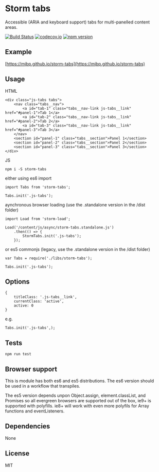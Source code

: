 # Storm tabs

Accessible (ARIA and keyboard support) tabs for multi-panelled content areas.

[![Build Status](https://travis-ci.org/mjbp/storm-tabs.svg?branch=master)](https://travis-ci.org/mjbp/storm-tabs)
[![codecov.io](http://codecov.io/github/mjbp/storm-tabs/coverage.svg?branch=master)](http://codecov.io/github/mjbp/storm-tabs?branch=master)
[![npm version](https://badge.fury.io/js/storm-tabs.svg)](https://badge.fury.io/js/storm-tabs)

## Example
[https://mjbp.github.io/storm-tabs](https://mjbp.github.io/storm-tabs)

## Usage
HTML
```
<div class="js-tabs tabs">
    <nav class="tabs__nav">
        <a id="tab-1" class="tabs__nav-link js-tabs__link" href="#panel-1">Tab 1</a>
        <a id="tab-2" class="tabs__nav-link js-tabs__link" href="#panel-2">Tab 2</a>
        <a id="tab-3" class="tabs__nav-link js-tabs__link" href="#panel-3">Tab 3</a>
    </nav>
    <section id="panel-1" class="tabs__section">Panel 1</section>
    <section id="panel-2" class="tabs__section">Panel 2</section>
    <section id="panel-3" class="tabs__section">Panel 3</section>
</div>
```

JS
```
npm i -S storm-tabs
```
either using es6 import
```
import Tabs from 'storm-tabs';

Tabs.init('.js-tabs');
```
aynchronous browser loading (use the .standalone version in the /dist folder)
```
import Load from 'storm-load';

Load('/content/js/async/storm-tabs.standalone.js')
    .then(() => {
        StormTabs.init('.js-tabs');
    });
```
or es5 commonjs  (legacy, use the .standalone version in the /dist folder)
```
var Tabs = require('./libs/storm-tabs');

Tabs.init('.js-tabs');
```

## Options
```
{
    titleClass: '.js-tabs__link',
    currentClass: 'active',
    active: 0
}
```

e.g.
```
Tabs.init('.js-tabs',);
```

## Tests
```
npm run test
```

## Browser support
This is module has both es6 and es5 distributions. The es6 version should be used in a workflow that transpiles.

The es5 version depends unpon Object.assign, element.classList, and Promises so all evergreen browsers are supported out of the box, ie9+ is supported with polyfills. ie8+ will work with even more polyfils for Array functions and eventListeners.

## Dependencies
None

## License
MIT